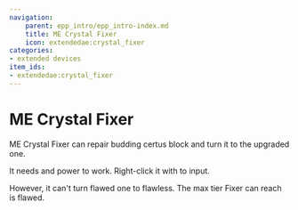 ```yaml
---
navigation:
    parent: epp_intro/epp_intro-index.md
    title: ME Crystal Fixer
    icon: extendedae:crystal_fixer
categories:
- extended devices
item_ids:
- extendedae:crystal_fixer
---
```


# ME Crystal Fixer

<BlockImage id="extendedae:crystal_fixer" scale="8"></BlockImage>

ME Crystal Fixer can repair budding certus block and turn it to the upgraded one.

It needs <ItemLink id="ae2:charged_certus_quartz_crystal" /> and power to work. Right-click it with <ItemLink id="ae2:charged_certus_quartz_crystal" /> to input.

However, it can't turn flawed one to flawless. The max tier Fixer can reach is flawed.

<Row gap="20">
<GameScene zoom="4" background="transparent">
  <ImportStructure src="../structure/crystal_fixer.snbt"></ImportStructure>
</GameScene>
</Row>
